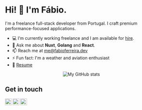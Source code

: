 # Hi! :wave: I'm Fábio.

I'm a freelance full-stack developer from Portugal.
I craft premium performance-focused applications.

- :computer: I’m currently working freelance and I am available for [hire](https://fabioferreira.dev/hire).
- :speech_balloon: Ask me about **Nuxt**, **Golang** and **React**.
- :mailbox: Reach me at me@fabioferreira.dev
- ⚡ Fun fact: I'm a weather and aviation enthusiast
- :page_facing_up: [Resume](https://fabioferreira.dev/resume.pdf)

<p align="center">
  <img align="center" src="https://github-readme-stats.vercel.app/api?username=fabiofcferreira&theme=radical&show_icons=true&count_private=true&custom_title=My%20GitHub%20Stats" alt="My GitHub stats" />
</p>

## Get in touch
<a href="https://twitter.com/fabiofcferreira">
  <img align="left" alt="My Twitter" width="22px" src="https://cdn.jsdelivr.net/npm/simple-icons@v3/icons/twitter.svg" />
</a>

<a href="https://t.me/fabiofcferreira">
  <img align="left" alt="My Telegram" width="22px" src="https://cdn.jsdelivr.net/npm/simple-icons@v3/icons/telegram.svg" />
</a>

<a href="https://www.instagram.com/fabiofcferreira/">
  <img align="left" alt="My Instagram" width="22px" src="https://cdn.jsdelivr.net/npm/simple-icons@v3/icons/instagram.svg" />
</a>

